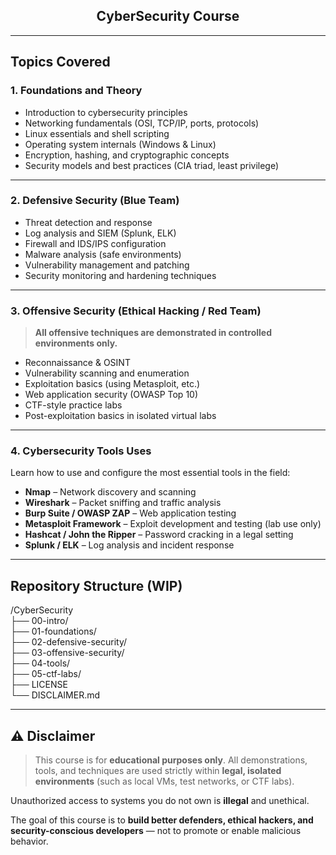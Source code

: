 <h2 align="center">CyberSecurity Course</h2>

---

## Topics Covered

### 1. Foundations and Theory
- Introduction to cybersecurity principles
- Networking fundamentals (OSI, TCP/IP, ports, protocols)
- Linux essentials and shell scripting
- Operating system internals (Windows & Linux)
- Encryption, hashing, and cryptographic concepts
- Security models and best practices (CIA triad, least privilege)

---

### 2. Defensive Security (Blue Team)
- Threat detection and response
- Log analysis and SIEM (Splunk, ELK)
- Firewall and IDS/IPS configuration
- Malware analysis (safe environments)
- Vulnerability management and patching
- Security monitoring and hardening techniques

---

### 3. Offensive Security (Ethical Hacking / Red Team)
> **All offensive techniques are demonstrated in controlled environments only.**
- Reconnaissance & OSINT
- Vulnerability scanning and enumeration
- Exploitation basics (using Metasploit, etc.)
- Web application security (OWASP Top 10)
- CTF-style practice labs
- Post-exploitation basics in isolated virtual labs

---

### 4. Cybersecurity Tools Uses
Learn how to use and configure the most essential tools in the field:
- **Nmap** – Network discovery and scanning
- **Wireshark** – Packet sniffing and traffic analysis
- **Burp Suite / OWASP ZAP** – Web application testing
- **Metasploit Framework** – Exploit development and testing (lab use only)
- **Hashcat / John the Ripper** – Password cracking in a legal setting
- **Splunk / ELK** – Log analysis and incident response

---

## Repository Structure (WIP)
/CyberSecurity <br>
├── 00-intro/ <br>
├── 01-foundations/ <br>
├── 02-defensive-security/ <br>
├── 03-offensive-security/ <br>
├── 04-tools/ <br>
├── 05-ctf-labs/ <br>
├── LICENSE <br>
└── DISCLAIMER.md <br>

---

## ⚠️ Disclaimer

> This course is for **educational purposes only**. All demonstrations, tools, and techniques are used strictly within **legal, isolated environments** (such as local VMs, test networks, or CTF labs).

Unauthorized access to systems you do not own is **illegal** and unethical.

The goal of this course is to **build better defenders, ethical hackers, and security-conscious developers** — not to promote or enable malicious behavior.
